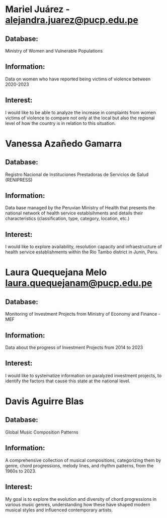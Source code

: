 # Mariel Juárez - alejandra.juarez@pucp.edu.pe

## Database: 
Ministry of Women and Vulnerable Populations

## Information: 
Data on women who have reported being victims of violence between 2020-2023

## Interest: 
I would like to be able to analyze the increase in complaints from women victims of violence to compare not only at the local but also the regional level of how the country is in relation to this situation.


# Vanessa Azañedo Gamarra

## Database: 
Registro Nacional de Instituciones Prestadoras de Servicios de Salud (RENIPRESS)

## Information: 
Data base managed by the Peruvian Ministry of Health that presents the national network of health service establsihments and details their characteristics (classification, type, category, location, etc.)
    
## Interest: 
I would like to explore availability, resolution capacity and infraestructure of health service establishments within the Río Tambo district in Junin, Peru.


# Laura Quequejana Melo laura.quequejanam@pucp.edu.pe

## Database: 
Monitoring of Investment Projects from Ministry of Economy and Finance - MEF

## Information: 
Data about the progress of Investment Projects from 2014 to 2023

## Interest: 
I would like to systematize information on paralyzed investment projects, to identify the factors that cause this state at the national level.


# Davis Aguirre Blas

## Database: 
Global Music Composition Patterns

## Information: 
A comprehensive collection of musical compositions, categorizing them by genre, chord progressions, melody lines, and rhythm patterns, from the 1960s to 2023.

## Interest: 
My goal is to explore the evolution and diversity of chord progressions in various music genres, understanding how these have shaped modern musical styles and influenced contemporary artists.
